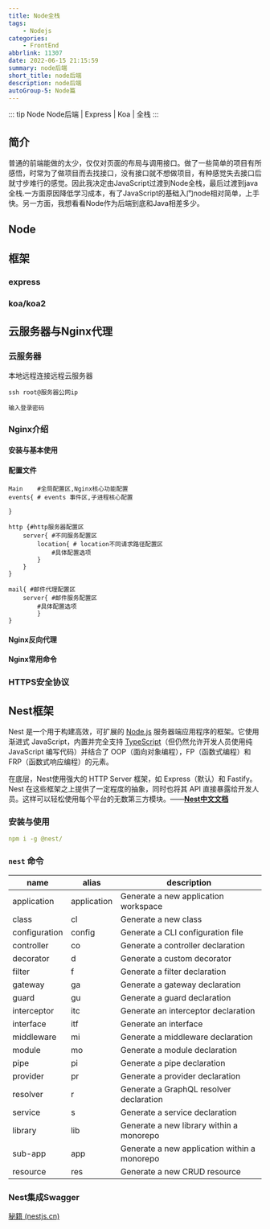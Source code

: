 ```yaml
---
title: Node全栈
tags: 
    - Nodejs
categories:
    - FrontEnd
abbrlink: 11307
date: 2022-06-15 21:15:59
summary: node后端
short_title: node后端
description: node后端
autoGroup-5: Node篇
---
```


::: tip Node
   Node后端 | Express | Koa | 全栈
:::

<!-- more -->

## 简介
普通的前端能做的太少，仅仅对页面的布局与调用接口。做了一些简单的项目有所感悟，时常为了做项目而去找接口，没有接口就不想做项目，有种感觉失去接口后就寸步难行的感觉。因此我决定由JavaScript过渡到Node全栈，最后过渡到java全栈.一方面原因降低学习成本，有了JavaScript的基础入门node相对简单，上手快。另一方面，我想看看Node作为后端到底和Java相差多少。



## Node



## 框架



### express



### koa/koa2



## 云服务器与Nginx代理



### 云服务器

本地远程连接远程云服务器

```shell
ssh root@服务器公网ip

输入登录密码
```



### Nginx介绍

#### 安装与基本使用



#### 配置文件

```
Main	#全局配置区,Nginx核心功能配置
events{ # events 事件区,子进程核心配置

}

http {#http服务器配置区
	server{ #不同服务配置区
		location{ # location不同请求路径配置区
			#具体配置选项
		}	
	}
}	

mail{ #邮件代理配置区
	server{ #邮件服务配置区
		#具体配置选项
		}
}
```



#### Nginx反向代理



#### Nginx常用命令



### HTTPS安全协议





## Nest框架

Nest 是一个用于构建高效，可扩展的 [Node.js](http://nodejs.cn/) 服务器端应用程序的框架。它使用渐进式 JavaScript，内置并完全支持 [TypeScript](https://www.tslang.cn/)（但仍然允许开发人员使用纯 JavaScript 编写代码）并结合了 OOP（面向对象编程），FP（函数式编程）和 FRP（函数式响应编程）的元素。

在底层，Nest使用强大的 HTTP Server 框架，如 Express（默认）和 Fastify。Nest 在这些框架之上提供了一定程度的抽象，同时也将其 API 直接暴露给开发人员。这样可以轻松使用每个平台的无数第三方模块。——**[Nest中文文档](https://docs.nestjs.cn/8/introduction)**



### 安装与使用

```yaml
npm i -g @nest/

```





### `nest` 命令



| name          | alias       | description                                  |
| ------------- | ----------- | -------------------------------------------- |
| application   | application | Generate a new application workspace         |
| class         | cl          | Generate a new class                         |
| configuration | config      | Generate a CLI configuration file            |
| controller    | co          | Generate a controller declaration            |
| decorator     | d           | Generate a custom decorator                  |
| filter        | f           | Generate a filter declaration                |
| gateway       | ga          | Generate a gateway declaration               |
| guard         | gu          | Generate a guard declaration                 |
| interceptor   | itc         | Generate an interceptor declaration          |
| interface     | itf         | Generate an interface                        |
| middleware    | mi          | Generate a middleware declaration            |
| module        | mo          | Generate a module declaration                |
| pipe          | pi          | Generate a pipe declaration                  |
| provider      | pr          | Generate a provider declaration              |
| resolver      | r           | Generate a GraphQL resolver declaration      |
| service       | s           | Generate a service declaration               |
| library       | lib         | Generate a new library within a monorepo     |
| sub-app       | app         | Generate a new application within a monorepo |
| resource      | res         | Generate a new CRUD resource                 |



### Nest集成Swagger

[秘籍 (nestjs.cn)](https://docs.nestjs.cn/8/recipes?id=swagger)



